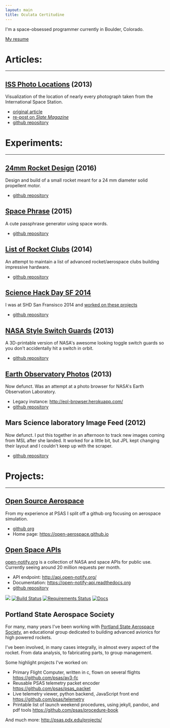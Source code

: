 ```yaml
---
layout: main
title: Oculata Certitudine
---
```


I'm a space-obsessed programmer currently in Boulder, Colorado.

[My resume](Resume)


# Articles:

--------------------------------------------------------------------------------

## [ISS Photo Locations](/ISS-photo-locations/) (2013)

Visualization of the location of nearly every photograph taken from the International Space Station.

 - [original article](/ISS-photo-locations/)
 - [re-post on _Slate Magazine_](http://www.slate.com/articles/technology/future_tense/2013/10/iss_astronauts_1_129_177_photos_of_earth_plotted_on_a_map.html)
 - [github repository](https://github.com/natronics/ISS-photo-locations)



# Experiments:

--------------------------------------------------------------------------------


## [24mm Rocket Design](24mm-rocket) (2016)

Design and build of a small rocket meant for a 24 mm diameter solid propellent motor.

 - [github repository](https://github.com/natronics/24mm-rocket)


## [Space Phrase](space-phrase) (2015)

A cute passphrase generator using space words.

 - [github repository](https://github.com/natronics/space-phrase)


## [List of Rocket Clubs](Rocket-Clubs) (2014)

An attempt to maintain a list of advanced rocket/aerospace clubs building impressive hardware.

 - [github repository](https://github.com/natronics/Rocket-Clubs)


## [Science Hack Day SF 2014](science-hack-day-2014)

I was at SHD San Fransisco 2014 and [worked on these projects](science-hack-day-2014)

 - [github repository](https://github.com/natronics/science-hack-day-2014)


## [NASA Style Switch Guards](NASA-switch-guard) (2013)

A 3D-printable version of NASA's awesome looking toggle switch guards so you don't accidentally hit a switch in orbit.

 - [github repository](https://github.com/natronics/NASA-switch-guard)


## [Earth Observatory Photos](EOL-Photos) (2013)

Now defunct. Was an attempt at a photo browser for NASA's Earth Observation Laboratory.

 - Legacy instance: <http://eol-browser.herokuapp.com/>
 - [github repository](https://github.com/natronics/EOL-Photos)


## Mars Science laboratory Image Feed (2012)

Now defunct. I put this together in an afternoon to track new images coming from
MSL after she landed. It worked for a little bit, but JPL kept changing their
layout and I couldn't keep up with the scraper.

 - [github repository](https://github.com/natronics/MSL-Feed)




# Projects:

--------------------------------------------------------------------------------

## [Open Source Aerospace](https://open-aerospace.github.io)

From my experience at PSAS I split off a github org focusing on aerospace simulation.

 - [github org](https://github.com/open-aerospace)
 - Home page: <https://open-aerospace.github.io>



## [Open Space APIs](http://open-notify.org/)

[open-notify.org](http://open-notify.org/) is a collection of NASA and space APIs for public use. Currently seeing around 20 million requests per month.

 - API endpoint: <http://api.open-notify.org/>
 - Documentation: <https://open-notify-api.readthedocs.org>
 - [github repository](https://github.com/open-notify/Open-Notify-API)

![](https://img.shields.io/badge/language-python%202-green.svg)
[![Build Status](https://travis-ci.org/open-notify/Open-Notify-API.svg)](https://travis-ci.org/open-notify/Open-Notify-API)
[![Requirements Status](https://requires.io/github/open-notify/Open-Notify-API/requirements.svg?branch=master)](https://requires.io/github/open-notify/Open-Notify-API/requirements/?branch=master)
[![Docs](https://readthedocs.org/projects/open-notify-api/badge/?version=latest)](http://open-notify-api.readthedocs.org/)



## Portland State Aerospace Society 

For many, many years I've been working with [Portland State Aerospace Society](http://psas.pdx.edu/),
an educational group dedicated to building advanced avionics for high powered rockets.

I've been involved, in many cases integrally, in almost every aspect of the rocket. From data analysis, to fabricating parts, to group management.

Some highlight projects I've worked on:

 - Primary Flight Computer, written in c, flown on several flights <https://github.com/psas/av3-fc>
 - Reusable PSAS telemetry packet encoder <https://github.com/psas/psas_packet>
 - Live telemetry viewer, python backend, JavaScript front end <https://github.com/psas/telemetry>
 - Printable list of launch weekend procedures, using jekyll, pandoc, and pdf tools <https://github.com/psas/procedure-book>


And much more: <http://psas.pdx.edu/projects/>

